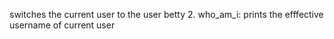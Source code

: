switches the current user to the user betty
2. who_am_i: prints the efffective username of current user
